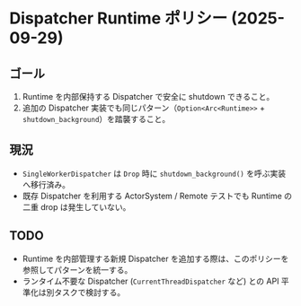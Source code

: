 # Dispatcher Runtime ポリシー (2025-09-29)

## ゴール
1. Runtime を内部保持する Dispatcher で安全に shutdown できること。
2. 追加の Dispatcher 実装でも同じパターン（`Option<Arc<Runtime>>` + `shutdown_background`）を踏襲すること。

## 現況
- `SingleWorkerDispatcher` は `Drop` 時に `shutdown_background()` を呼ぶ実装へ移行済み。
- 既存 Dispatcher を利用する ActorSystem / Remote テストでも Runtime の二重 drop は発生していない。

## TODO
- Runtime を内部管理する新規 Dispatcher を追加する際は、このポリシーを参照してパターンを統一する。
- ランタイム不要な Dispatcher (`CurrentThreadDispatcher` など) との API 平準化は別タスクで検討する。

